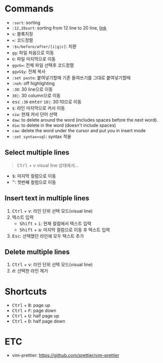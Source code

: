 # Commands

- `:sort`: sorting
- `:12,20sort`: sorting from 12 line to 20 line, [link](http://vim.wikia.com/wiki/Sort_lines)
- `v`: 블록지정
- `=`: 코드정렬
- `:$s/before/after/[i|g|c]`: 치환
- `gg`: 파일 처음으로 이동
- `G`: 파일 마지막으로 이동
- `ggvG=`: 전체 파일 선택후 코드정렬
- `ggvG$y`: 전체 복사
- `:set paste`: 붙여넣기할때 기존 들여쓰기를 그대로 붙여넣기할때
- `:noh`: off highlighting
- `:30`: 30 line으로 이동
- `30|`: 30 column으로 이동
- <kbd>esc</kbd> `:30` <kbd>enter</kbd> `10|`: 30:10으로 이동
- `$`: 라인 마지막으로 커서 이동
- `viw`: 현재 커서 단어 선택
- `daw`: to delete around the word (includes spaces before the next word).
- `diw`: to delete in the word (doesn't include spaces)
- `caw`: delete the word under the cursor and put you in insert mode
- `:set syntax=sql`: syntax 적용


## Select multiple lines

> <kbd>Ctrl</kbd> + <kbd>v</kbd> visual line 상태에서...

- <kbd>$</kbd>: 마지막 컬럼으로 이동
- <kbd>^</kbd>: 첫번째 컬럼으로 이동

## Insert text in multiple lines

1. <kbd>Ctrl</kbd> + <kbd>v</kbd>: 라인 단위 선택 모드(visual line)
2. 텍스트 입력
    - <kbd>Shift</kbd> + <kbd>i</kbd>: 현재 컬럼에서 텍스트 입력
    - <kbd>Shift</kbd> + <kbd>a</kbd>: 마지막 컬럼으로 이동 후 텍스트 입력
3. <kbd>Esc</kbd>: 선택했던 라인에 모두 텍스트 추가

## Delete multiple lines

1. <kbd>Ctrl</kbd> + <kbd>v</kbd>: 라인 단위 선택 모드(visual line)
2. <kbd>d</kbd>: 선택한 라인 제거

# Shortcuts

- <kbd>Ctrl</kbd> + <kbd>B</kbd>: page up
- <kbd>Ctrl</kbd> + <kbd>F</kbd>: page down
- <kbd>Ctrl</kbd> + <kbd>U</kbd>: half page up
- <kbd>Ctrl</kbd> + <kbd>D</kbd>: half page down


# ETC

- vim-prettier: https://github.com/prettier/vim-prettier
